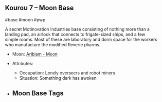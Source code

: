 ## Kourou 7 &ndash; Moon Base

#base #moon #pwp

A secret Motinovation Industries base consisting of nothing more than a landing pad, an airlock that connects to frigate-sized ships, and a few simple rooms. Most of these are laboratory and dorm space for the workers who manufacture the modified Reverie pharms.

- Moon: [Aribiam - Moon](../../../Gaming/StarsWithoutNumber/PiratesWithoutPlunder/Aribiam%20-%20Moon.md)

- Attributes:
   -   Occupation: Lonely overseers and robot miners
   -   Situation: Something dark has awoken

- Moon Base Tags
	- 
